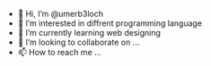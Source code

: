 - 👋 Hi, I’m @umerb3loch
- 👀 I’m interested in diffrent programming language
- 🌱 I’m currently learning web designing
- 💞️ I’m looking to collaborate on ...
- 📫 How to reach me ...

<!---
umerb3loch/umerb3loch is a ✨ special ✨ repository because its `README.md` (this file) appears on your GitHub profile.
You can click the Preview link to take a look at your changes.
--->

